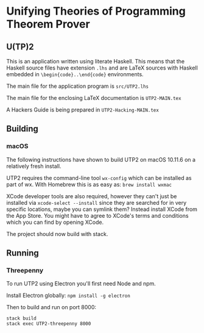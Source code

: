 # Unifying Theories of Programming Theorem Prover 

## U(TP)2

This is an application written using literate Haskell.
This means that the Haskell source files have extension `.lhs`
and are LaTeX sources with Haskell embedded in 
`\begin{code}..\end{code}` environments.

The main file for the application program is `src/UTP2.lhs`

The main file for the enclosing LaTeX documentation is `UTP2-MAIN.tex`

A Hackers Guide is being prepared in `UTP2-Hacking-MAIN.tex`

## Building

### macOS

The following instructions have shown to build UTP2 on macOS 10.11.6 on a
relatively fresh install.

UTP2 requires the command-line tool `wx-config` which can be installed as part
of wx. With Homebrew this is as easy as: `brew install wxmac`

XCode developer tools are also required, however they can't just be installed
via `xcode-select --install` since they are searched for in very specific
locations, maybe you can symlink them? Instead install XCode from the App
Store. You might have to agree to XCode's terms and conditions which you can
find by opening XCode.

The project should now build with stack.

## Running

### Threepenny

To run UTP2 using Electron you'll first need Node and npm.

Install Electron globally: `npm install -g electron`

Then to build and run on port 8000:
```
stack build
stack exec UTP2-threepenny 8000
```

